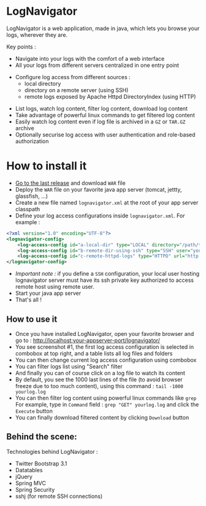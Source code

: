 # LogNavigator

LogNavigator is a web application, made in java, which lets you browse your logs, wherever they are.

Key points :
* Navigate into your logs with the comfort of a web interface
* All your logs from different servers centralized in one entry point
- Configure log access from different sources : 
    - local directory
    - directory on a remote server (using SSH)
    - remote logs exposed by Apache Httpd DirectoryIndex (using HTTP)
* List logs, watch log content, filter log content, download log content
* Take advantage of powerful linux commands to get filtered log content
* Easily watch log content even if log file is archived in a `GZ` or `TAR.GZ` archive
* Optionally securise log access with user authentication and role-based authorization


# How to install it

- [Go to the last release](https://github.com/fbaligand/lognavigator/releases/latest) and download `WAR` file
- Deploy the `WAR` file on your favorite java app server (tomcat, jettty, glassfish, ...)
- Create a new file named `lognavigator.xml` at the root of your app server classpath
- Define your log access configurations inside `lognavigator.xml`. For example :
```xml
<?xml version="1.0" encoding="UTF-8"?>
<lognavigator-config>
    <log-access-config id="a-local-dir" type="LOCAL" directory="/path/to/logs" display-group="local-configs" />
    <log-access-config id="b-remote-dir-using-ssh" type="SSH" user="your-user" host="remote-host" directory="/path/to/logs" display-group="remote-configs" />
    <log-access-config id="c-remote-httpd-logs" type="HTTPD" url="http://archive.apache.org/dist/tomcat/" display-group="httpd-configs" />
</lognavigator-config>
```
- _Important note :_ if you define a `SSH` configuration, your local user hosting lognavigator server must have its ssh private key authorized to access remote host using remote user.
- Start your java app server
- That's all !


## How to use it 

- Once you have installed LogNavigator, open your favorite browser and go to :
[http://localhost:your-appserver-port/lognavigator/](http://localhost:your-appserver-port/lognavigator/)
- You see screenshot #1, the first log access configuration is selected in combobox at top right, and a table lists all log files and folders
- You can then change current log access configuration using combobox
- You can filter logs list using "Search" filter
- And finally you can of course click on a log file to watch its content
- By default, you see the 1000 last lines of the file (to avoid browser freeze due to too much content), using this command : `tail -1000 yourlog.log`
- You can then filter log content using powerful linux commands like `grep`
For example, type in `Command` field : `grep "GET" yourlog.log`
and click the `Execute` button
- You can finally download filtered content by clicking `Download` button


## Behind the scene: 

Technologies behind LogNavigator :
- Twitter Bootstrap 3.1
- Datatables
- jQuery
- Spring MVC
- Spring Security
- sshj (for remote SSH connections)
